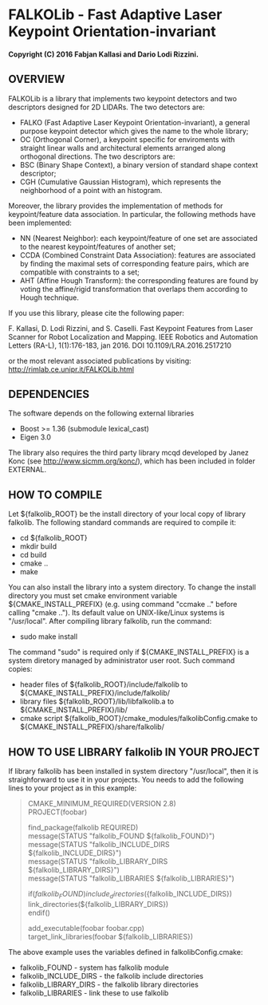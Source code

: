 
# FALKOLib - Fast Adaptive Laser Keypoint Orientation-invariant
#### Copyright (C) 2016 Fabjan Kallasi and Dario Lodi Rizzini.


OVERVIEW
-------------------------------------------------

FALKOLib is a library that implements two keypoint detectors 
and two descriptors designed for 2D LIDARs.
The two detectors are:
- FALKO (Fast Adaptive Laser Keypoint Orientation-invariant), a 
  general purpose keypoint detector which gives the name to 
  the whole library;
- OC (Orthogonal Corner), a keypoint specific for enviroments 
  with straight linear walls and architectural elements 
  arranged along orthogonal directions.
The two descriptors are:
- BSC (Binary Shape Context), a binary version of standard 
  shape context descriptor;
- CGH (Cumulative Gaussian Histogram), which represents the 
  neighborhood of a point with an histogram.

Moreover, the library provides the implementation of methods 
for keypoint/feature data association. 
In particular, the following methods have been implemented:
- NN (Nearest Neighbor): each keypoint/feature of one set 
  are associated to the nearest keypoint/features of another set;
- CCDA (Combined Constraint Data Association): features are 
  associated by finding the maximal sets of corresponding
  feature pairs, which are compatible with constraints to 
  a set;
- AHT (Affine Hough Transform): the corresponding features
  are found by voting the affine/rigid transformation 
  that overlaps them according to Hough technique.

If you use this library, please cite the following paper: 

F. Kallasi, D. Lodi Rizzini, and S. Caselli. 
Fast Keypoint Features from Laser Scanner for Robot Localization and Mapping. 
IEEE Robotics and Automation Letters (RA-L), 1(1):176-183, jan 2016. 
DOI 10.1109/LRA.2016.2517210

or the most relevant associated publications by visiting: 
http://rimlab.ce.unipr.it/FALKOLib.html


DEPENDENCIES
-------------------------------------------------

The software depends on the following external libraries

- Boost >= 1.36 (submodule lexical_cast)
- Eigen 3.0 

The library also requires the third party library mcqd
developed by Janez Konc (see http://www.sicmm.org/konc/), 
which has been included in folder EXTERNAL.


HOW TO COMPILE
-------------------------------------------------

Let ${falkolib_ROOT} be the install directory of your local copy 
of library falkolib. 
The following standard commands are required to compile it:

-  cd ${falkolib_ROOT}
-  mkdir build
-  cd build
-  cmake ..
-  make

You can also install the library into a system directory. 
To change the install directory you must set cmake environment
variable ${CMAKE_INSTALL_PREFIX} (e.g. using command "ccmake .."
before calling "cmake .."). 
Its default value on UNIX-like/Linux systems is "/usr/local".
After compiling library falkolib, run the command:

-  sudo make install

The command "sudo" is required only if ${CMAKE_INSTALL_PREFIX} 
is a system diretory managed by administrator user root.
Such command copies:
- header files of ${falkolib_ROOT}/include/falkolib to
   ${CMAKE_INSTALL_PREFIX}/include/falkolib/
- library files ${falkolib_ROOT}/lib/libfalkolib.a to
   ${CMAKE_INSTALL_PREFIX}/lib/
- cmake script ${falkolib_ROOT}/cmake_modules/falkolibConfig.cmake to
   ${CMAKE_INSTALL_PREFIX}/share/falkolib/


HOW TO USE LIBRARY falkolib IN YOUR PROJECT
-------------------------------------------------

If library falkolib has been installed in system directory "/usr/local",
then it is straighforward to use it in your projects.
You needs to add the following lines to your project as in this example:


> CMAKE_MINIMUM_REQUIRED(VERSION 2.8)  
> PROJECT(foobar)  
> 
> find_package(falkolib REQUIRED)  
> message(STATUS "falkolib_FOUND ${falkolib_FOUND}")  
> message(STATUS "falkolib_INCLUDE_DIRS ${falkolib_INCLUDE_DIRS}")  
> message(STATUS "falkolib_LIBRARY_DIRS ${falkolib_LIBRARY_DIRS}")  
> message(STATUS "falkolib_LIBRARIES ${falkolib_LIBRARIES}")  
>  
> if(${falkolib_FOUND})   
>   include_directories(${falkolib_INCLUDE_DIRS})  
>  link_directories(${falkolib_LIBRARY_DIRS})  
> endif()  
> 
> add_executable(foobar foobar.cpp)  
> target_link_libraries(foobar ${falkolib_LIBRARIES})  

The above example uses the variables defined in falkolibConfig.cmake:

-  falkolib_FOUND - system has falkolib module
-  falkolib_INCLUDE_DIRS - the falkolib include directories
-  falkolib_LIBRARY_DIRS - the falkolib library directories
-  falkolib_LIBRARIES - link these to use falkolib


